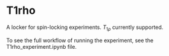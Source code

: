 # T1rho

A locker for spin-locking experiments. $T_{1\rho}$ currently supported. 

To see the full workflow of running the experiment, see the T1rho_experiment.ipynb file.
